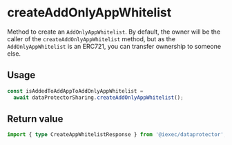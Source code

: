 # createAddOnlyAppWhitelist

Method to create an `AddOnlyAppWhitelist`. By default, the owner will be the
caller of the `createAddOnlyAppWhitelist` method, but as the
`AddOnlyAppWhitelist` is an ERC721, you can transfer ownership to someone else.

## Usage

```js
const isAddedToAddAppToAddOnlyAppWhitelist =
  await dataProtectorSharing.createAddOnlyAppWhitelist();
```

## Return value

```ts twoslash
import { type CreateAppWhitelistResponse } from '@iexec/dataprotector';
```

